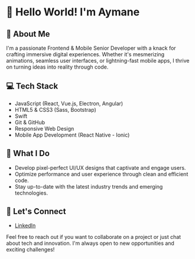# 👋 Hello World! I'm Aymane

## 🚀 About Me

I'm a passionate Frontend & Mobile Senior Developer with a knack for crafting immersive digital experiences. Whether it's mesmerizing animations, seamless user interfaces, or lightning-fast mobile apps, I thrive on turning ideas into reality through code.

## 💻 Tech Stack

- JavaScript (React, Vue.js, Electron, Angular)
- HTML5 & CSS3 (Sass, Bootstrap)
- Swift
- Git & GitHub
- Responsive Web Design
- Mobile App Development (React Native - Ionic)
  

## 🌟 What I Do

- Develop pixel-perfect UI/UX designs that captivate and engage users.
- Optimize performance and user experience through clean and efficient code.
- Stay up-to-date with the latest industry trends and emerging technologies.

## 📱 Let's Connect

- [LinkedIn]([https://linkedin.com/in/yourlinkedin](https://www.linkedin.com/in/aymane-kasbaoui/))

Feel free to reach out if you want to collaborate on a project or just chat about tech and innovation. I'm always open to new opportunities and exciting challenges!
